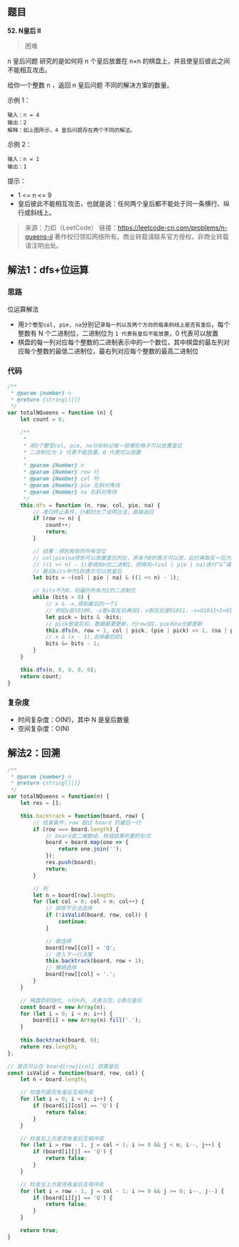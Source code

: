 ## 题目
**52. N皇后 II**
>困难

n 皇后问题 研究的是如何将 n 个皇后放置在 n×n 的棋盘上，并且使皇后彼此之间不能相互攻击。

给你一个整数 n ，返回 n 皇后问题 不同的解决方案的数量。

示例 1：
```
输入：n = 4
输出：2
解释：如上图所示，4 皇后问题存在两个不同的解法。
```
示例 2：
```
输入：n = 1
输出：1
```

提示：
* 1 <= n <= 9
* 皇后彼此不能相互攻击，也就是说：任何两个皇后都不能处于同一条横行、纵行或斜线上。

>来源：力扣（LeetCode）
链接：https://leetcode-cn.com/problems/n-queens-ii
著作权归领扣网络所有。商业转载请联系官方授权，非商业转载请注明出处。

## 解法1：dfs+位运算
### 思路
位运算解法
* 用`3个整型col, pie, na`分别记`录每一列以及两个方向的每条斜线上是否有皇后`，每个整数有 N 个二进制位，二进制位为 `1 代表有皇后不能放置`，0 代表可以放置
* 棋盘的每一列对应每个整数的二进制表示中的一个数位，其中棋盘的最左列对应每个整数的最低二进制位，最右列对应每个整数的最高二进制位

### 代码
```js
/**
 * @param {number} n
 * @return {string[][]}
 */
var totalNQueens = function (n) {
    let count = 0;

    /**
     * 
     * 用3个整型col, pie, na分别标记每一层哪些格子可以放置皇后
     * 二进制位为 1 代表不能放置，0 代表可以放置
     * 
     * @param {Number} n 
     * @param {Number} row 行
     * @param {Number} col 列
     * @param {Number} pie 左斜对角线
     * @param {Number} na 右斜对角线
     */
    this.dfs = function (n, row, col, pie, na) {
        // 递归终止条件，行都扫光了说明合法，直接返回
        if (row >= n) { 
            count++; 
            return; 
        }

        // 结果：得到有效的所有空位
        // col|pie|na得到可以放置皇后的位，原本为0的表示可以放，此时再取反～后为1的表示可以放，"此时前面的高位为0取反后是1，需要清除掉，所以执行&((1 << n) - 1)"
        // ((1 << n) - 1)是得到n位二进制1，把再和~(col | pie | na)进行“&”操作 可以把~(col | pie | na)前面的无效的二进制1消掉变成0
        // 最后bits中为1的表示可以放皇后
        let bits = ~(col | pie | na) & ((1 << n) - 1);

        // bits不为0，则遍历所有为1的二进制位
        while (bits > 0) {
            // x & -x,得到最后的一个1
            // 例如x是10100，-x是x取反后再加1，x取反后是01011，-x=01011+1=01100，所以x&-x=10100&01100=00100，即得到x的最后一个1，即此位置可以放皇后
            let pick = bits & -bits;
            // pick放皇后后，数据都要更新，行row加1，pie和na也都更新
            this.dfs(n, row + 1, col | pick, (pie | pick) << 1, (na | pick) >> 1);
            // x & (x - 1),去掉最后的1
            bits &= bits - 1; 
        }
    }

    this.dfs(n, 0, 0, 0, 0);
    return count;
}
```
### 复杂度
 * 时间复杂度：O(N!)，其中 N 是皇后数量
 * 空间复杂度：O(N)

## 解法2：回溯
```js
/**
 * @param {number} n
 * @return {string[][]}
 */
var totalNQueens = function(n) {
    let res = [];

    this.backtrack = function(board, row) {
        // 结束条件，row 超过 board 的最后一行
        if (row === board.length) {
            // board是二维数组，转成结果所要的形式
            board = board.map(one => {
                return one.join('');
            });
            res.push(board);
            return;
        }

        // 列
        let n = board[row].length;
        for (let col = 0; col < n; col++) {
            // 排除不合法选择
            if (!isValid(board, row, col)) {
                continue;
            }

            // 做选择
            board[row][col] = 'Q';
            // 进入下一行决策
            this.backtrack(board, row + 1);
            // 撤销选择
            board[row][col] = '.';
        }
    }

    // 棋盘的初始化, n行n列, 点表示空，Q表示皇后
    const board = new Array(n);
    for (let i = 0; i < n; i++) {     
        board[i] = new Array(n).fill('.');
    }
    
    this.backtrack(board, 0);
    return res.length;
};

// 是否可以在 board[row][col] 放置皇后
const isValid = function(board, row, col) {
    let n = board.length;

    // 检查列是否有皇后互相冲突
    for (let i = 0; i < n; i++) {
        if (board[i][col] == 'Q') {
            return false;
        }
    }

    // 检查右上方是否有皇后互相冲突
    for (let i = row - 1, j = col + 1; i >= 0 && j < n; i--, j++) {
        if (board[i][j] == 'Q') {
            return false;
        }
    }

    // 检查左上方是否有皇后互相冲突
    for (let i = row - 1, j = col - 1; i >= 0 && j >= 0; i--, j--) {
        if (board[i][j] == 'Q') {
            return false;
        }
    }

    return true;
}
```